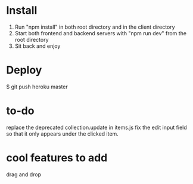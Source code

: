 # Install

1. Run "npm install" in both root directory and in the client directory
2. Start both frontend and backend servers with "npm run dev" from the root directory
3. Sit back and enjoy

# Deploy

$ git push heroku master


# to-do
replace the deprecated collection.update in items.js
fix the edit input field so that it only appears under the clicked item.


# cool features to add
drag and drop
